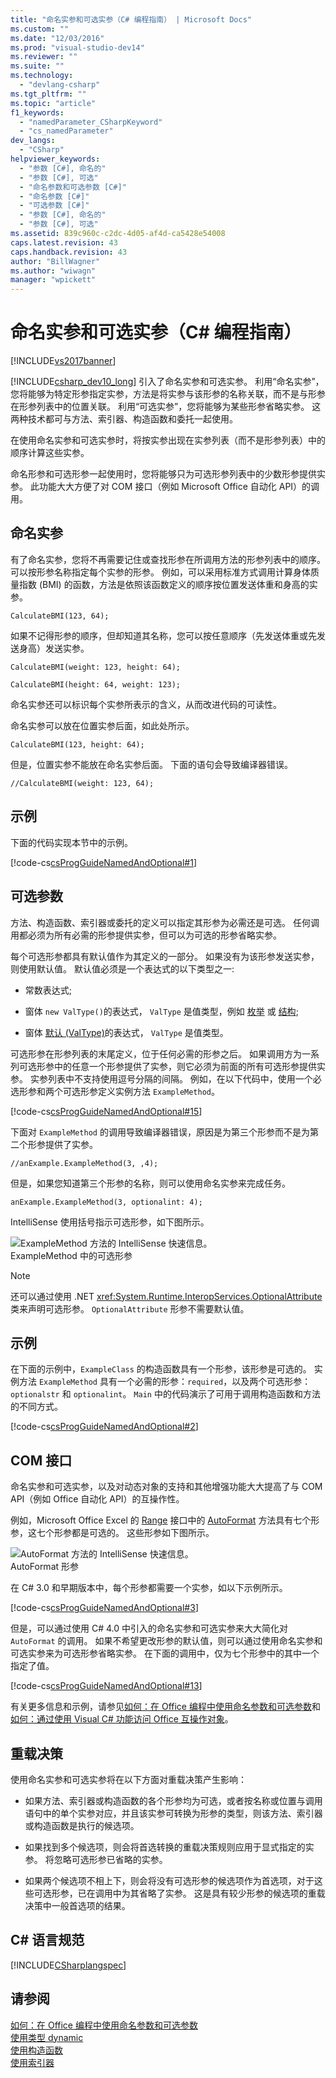 ```yaml
---
title: "命名实参和可选实参（C# 编程指南） | Microsoft Docs"
ms.custom: ""
ms.date: "12/03/2016"
ms.prod: "visual-studio-dev14"
ms.reviewer: ""
ms.suite: ""
ms.technology: 
  - "devlang-csharp"
ms.tgt_pltfrm: ""
ms.topic: "article"
f1_keywords: 
  - "namedParameter_CSharpKeyword"
  - "cs_namedParameter"
dev_langs: 
  - "CSharp"
helpviewer_keywords: 
  - "参数 [C#], 命名的"
  - "参数 [C#], 可选"
  - "命名参数和可选参数 [C#]"
  - "命名参数 [C#]"
  - "可选参数 [C#]"
  - "参数 [C#], 命名的"
  - "参数 [C#], 可选"
ms.assetid: 839c960c-c2dc-4d05-af4d-ca5428e54008
caps.latest.revision: 43
caps.handback.revision: 43
author: "BillWagner"
ms.author: "wiwagn"
manager: "wpickett"
---
```

# 命名实参和可选实参（C# 编程指南）
[!INCLUDE[vs2017banner](../../../csharp/includes/vs2017banner.md)]

[!INCLUDE[csharp_dev10_long](../../../csharp/programming-guide/classes-and-structs/includes/csharp_dev10_long_md.md)] 引入了命名实参和可选实参。  利用“命名实参”，您将能够为特定形参指定实参，方法是将实参与该形参的名称关联，而不是与形参在形参列表中的位置关联。  利用“可选实参”，您将能够为某些形参省略实参。  这两种技术都可与方法、索引器、构造函数和委托一起使用。  
  
 在使用命名实参和可选实参时，将按实参出现在实参列表（而不是形参列表）中的顺序计算这些实参。  
  
 命名形参和可选形参一起使用时，您将能够只为可选形参列表中的少数形参提供实参。  此功能大大方便了对 COM 接口（例如 Microsoft Office 自动化 API）的调用。  
  
## 命名实参  
 有了命名实参，您将不再需要记住或查找形参在所调用方法的形参列表中的顺序。  可以按形参名称指定每个实参的形参。  例如，可以采用标准方式调用计算身体质量指数 \(BMI\) 的函数，方法是依照该函数定义的顺序按位置发送体重和身高的实参。  
  
 `CalculateBMI(123, 64);`  
  
 如果不记得形参的顺序，但却知道其名称，您可以按任意顺序（先发送体重或先发送身高）发送实参。  
  
 `CalculateBMI(weight: 123, height: 64);`  
  
 `CalculateBMI(height: 64, weight: 123);`  
  
 命名实参还可以标识每个实参所表示的含义，从而改进代码的可读性。  
  
 命名实参可以放在位置实参后面，如此处所示。  
  
 `CalculateBMI(123, height: 64);`  
  
 但是，位置实参不能放在命名实参后面。  下面的语句会导致编译器错误。  
  
 `//CalculateBMI(weight: 123, 64);`  
  
## 示例  
 下面的代码实现本节中的示例。  
  
 [!code-cs[csProgGuideNamedAndOptional#1](../../../csharp/programming-guide/classes-and-structs/codesnippet/CSharp/named-and-optional-arguments_1.cs)]  
  
## 可选参数  
 方法、构造函数、索引器或委托的定义可以指定其形参为必需还是可选。  任何调用都必须为所有必需的形参提供实参，但可以为可选的形参省略实参。  
  
 每个可选形参都具有默认值作为其定义的一部分。  如果没有为该形参发送实参，则使用默认值。  默认值必须是一个表达式的以下类型之一:  
  
-   常数表达式;  
  
-   窗体 `new ValType()`的表达式， `ValType` 是值类型，例如 [枚举](../../../csharp/language-reference/keywords/enum.md) 或 [结构](../../../csharp/programming-guide/classes-and-structs/structs.md);  
  
-   窗体 [默认 \(ValType\)](../../../csharp/programming-guide/generics/default-keyword-in-generic-code.md)的表达式， `ValType` 是值类型。  
  
 可选形参在形参列表的末尾定义，位于任何必需的形参之后。  如果调用方为一系列可选形参中的任意一个形参提供了实参，则它必须为前面的所有可选形参提供实参。  实参列表中不支持使用逗号分隔的间隔。  例如，在以下代码中，使用一个必选形参和两个可选形参定义实例方法 `ExampleMethod`。  
  
 [!code-cs[csProgGuideNamedAndOptional#15](../../../csharp/programming-guide/classes-and-structs/codesnippet/CSharp/named-and-optional-arguments_2.cs)]  
  
 下面对 `ExampleMethod` 的调用导致编译器错误，原因是为第三个形参而不是为第二个形参提供了实参。  
  
 `//anExample.ExampleMethod(3, ,4);`  
  
 但是，如果您知道第三个形参的名称，则可以使用命名实参来完成任务。  
  
 `anExample.ExampleMethod(3, optionalint: 4);`  
  
 IntelliSense 使用括号指示可选形参，如下图所示。  
  
 ![ExampleMethod 方法的 IntelliSense 快速信息。](../../../csharp/programming-guide/classes-and-structs/media/optional_parameters.png "Optional\_Parameters")  
ExampleMethod 中的可选形参  
  
> [!NOTE]
>  还可以通过使用 .NET <xref:System.Runtime.InteropServices.OptionalAttribute> 类来声明可选形参。  `OptionalAttribute` 形参不需要默认值。  
  
## 示例  
 在下面的示例中，`ExampleClass` 的构造函数具有一个形参，该形参是可选的。  实例方法 `ExampleMethod` 具有一个必需的形参：`required`，以及两个可选形参：`optionalstr` 和 `optionalint`。  `Main` 中的代码演示了可用于调用构造函数和方法的不同方式。  
  
 [!code-cs[csProgGuideNamedAndOptional#2](../../../csharp/programming-guide/classes-and-structs/codesnippet/CSharp/named-and-optional-arguments_3.cs)]  
  
## COM 接口  
 命名实参和可选实参，以及对动态对象的支持和其他增强功能大大提高了与 COM API（例如 Office 自动化 API）的互操作性。  
  
 例如，Microsoft Office Excel 的 [Range](http://go.microsoft.com/fwlink/?LinkId=148196) 接口中的 [AutoFormat](http://go.microsoft.com/fwlink/?LinkId=148201) 方法具有七个形参，这七个形参都是可选的。  这些形参如下图所示。  
  
 ![AutoFormat 方法的 IntelliSense 快速信息。](../../../csharp/programming-guide/classes-and-structs/media/autoformat_parameters.png "AutoFormat\_Parameters")  
AutoFormat 形参  
  
 在 C\# 3.0 和早期版本中，每个形参都需要一个实参，如以下示例所示。  
  
 [!code-cs[csProgGuideNamedAndOptional#3](../../../csharp/programming-guide/classes-and-structs/codesnippet/CSharp/named-and-optional-arguments_4.cs)]  
  
 但是，可以通过使用 C\# 4.0 中引入的命名实参和可选实参来大大简化对 `AutoFormat` 的调用。  如果不希望更改形参的默认值，则可以通过使用命名实参和可选实参来为可选形参省略实参。  在下面的调用中，仅为七个形参中的其中一个指定了值。  
  
 [!code-cs[csProgGuideNamedAndOptional#13](../../../csharp/programming-guide/classes-and-structs/codesnippet/CSharp/named-and-optional-arguments_5.cs)]  
  
 有关更多信息和示例，请参见[如何：在 Office 编程中使用命名参数和可选参数](../../../csharp/programming-guide/classes-and-structs/how-to-use-named-and-optional-arguments-in-office-programming.md)和[如何：通过使用 Visual C\# 功能访问 Office 互操作对象](../../../csharp/programming-guide/interop/how-to-access-office-onterop-objects.md)。  
  
## 重载决策  
 使用命名实参和可选实参将在以下方面对重载决策产生影响：  
  
-   如果方法、索引器或构造函数的各个形参均为可选，或者按名称或位置与调用语句中的单个实参对应，并且该实参可转换为形参的类型，则该方法、索引器或构造函数是执行的候选项。  
  
-   如果找到多个候选项，则会将首选转换的重载决策规则应用于显式指定的实参。  将忽略可选形参已省略的实参。  
  
-   如果两个候选项不相上下，则会将没有可选形参的候选项作为首选项，对于这些可选形参，已在调用中为其省略了实参。  这是具有较少形参的候选项的重载决策中一般首选项的结果。  
  
## C\# 语言规范  
 [!INCLUDE[CSharplangspec](../../../csharp/language-reference/keywords/includes/csharplangspec_md.md)]  
  
## 请参阅  
 [如何：在 Office 编程中使用命名参数和可选参数](../../../csharp/programming-guide/classes-and-structs/how-to-use-named-and-optional-arguments-in-office-programming.md)   
 [使用类型 dynamic](../../../csharp/programming-guide/types/using-type-dynamic.md)   
 [使用构造函数](../../../csharp/programming-guide/classes-and-structs/using-constructors.md)   
 [使用索引器](../../../csharp/programming-guide/indexers/using-indexers.md)